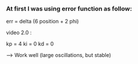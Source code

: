 ### At first I was using error function as follow:
err = delta (6 position + 2 phi)

video 2.0 :

kp = 4
ki = 0
kd = 0


--> Work well (large oscillations, but stable)
